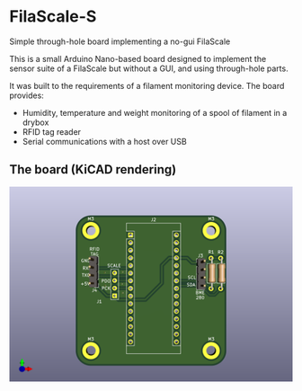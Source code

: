 # FilaScale-S
Simple through-hole board implementing a no-gui FilaScale

This is a small Arduino Nano-based board designed to implement the sensor suite of a FilaScale
but without a GUI, and using through-hole parts.

It was built to the requirements of a filament monitoring device.  The board provides:

* Humidity, temperature and weight monitoring of a spool of filament in a drybox
* RFID tag reader
* Serial communications with a host over USB

## The board (KiCAD rendering)
![The board](/FilaScale-s.png)


